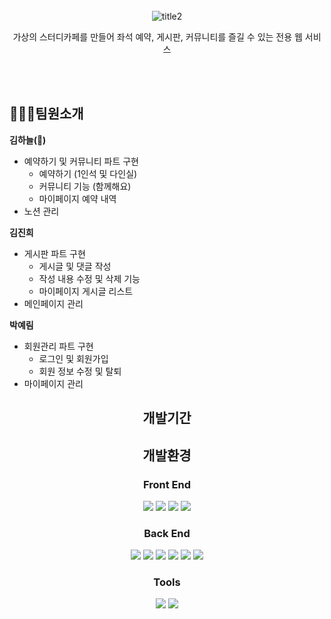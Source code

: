 <div align=center>

<br><br><br>
![title2](https://github.com/Choux2/pickup/assets/132531414/25820b60-e799-49fa-8bf9-d3c6246374f6)

가상의 스터디카페를 만들어 좌석 예약, 게시판, 커뮤니티를 즐길 수 있는 전용 웹 서비스
</div>

<br><br>

## 👩‍👧‍👧팀원소개

<strong> 김하늘(👑) </strong>
* 예약하기 및 커뮤니티 파트 구현
  - 예약하기 (1인석 및 다인실)
  - 커뮤니티 기능 (함께해요)
  - 마이페이지 예약 내역
* 노션 관리


<strong> 김진희 </strong>
* 게시판 파트 구현
  - 게시글 및 댓글 작성
  - 작성 내용 수정 및 삭제 기능
  - 마이페이지 게시글 리스트
* 메인페이지 관리


<strong> 박예림 </strong>
* 회원관리 파트 구현
  - 로그인 및 회원가입
  - 회원 정보 수정 및 탈퇴
* 마이페이지 관리

<div align=center>
  
## 개발기간

## 개발환경
### Front End
<img src="https://img.shields.io/badge/javascript-F7DF1E?style=for-the-badge&logo=javascript&logoColor=white"> 
<img src="https://img.shields.io/badge/html5-E34F26?style=for-the-badge&logo=html5&logoColor=white"> 
<img src="https://img.shields.io/badge/css3-1572B6?style=for-the-badge&logo=css3&logoColor=white">
<img src="https://img.shields.io/badge/Bootstrap-7952B3?style=for-the-badge&logo=Bootstrap&logoColor=white">

### Back End
<img src="https://img.shields.io/badge/JAVA-007396?style=for-the-badge&logo=java&logoColor=white">
<img src="https://img.shields.io/badge/MySQL-4479A1?style=for-the-badge&logo=MySQL&logoColor=white">
<img src="https://img.shields.io/badge/php-777BB4?style=for-the-badge&logo=php&logoColor=white">
<img src="https://img.shields.io/badge/phpMyAdmin-6C78AF?style=for-the-badge&logo=phpMyAdmin&logoColor=white">
<img src="https://img.shields.io/badge/Apache-D22128?style=for-the-badge&logo=Apache&logoColor=white">
<img src="https://img.shields.io/badge/android-3DDC84?style=for-the-badge&logo=android&logoColor=white">

### Tools
<img src="https://img.shields.io/badge/notion-000000?style=for-the-badge&logo=notion&logoColor=white">
<img src="https://img.shields.io/badge/GitHub-181717?style=for-the-badge&logo=GitHub&logoColor=white">

</div>
